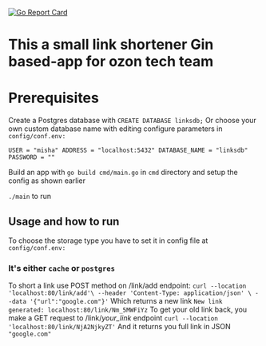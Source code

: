 [![Go Report Card](https://goreportcard.com/badge/github.com/golang-standards/project-layout?style=flat-square)](https://goreportcard.com/report/github.com/mishaRomanov/test-ozon)
# This a small link shortener Gin based-app for ozon tech team 
# Prerequisites
Create a Postgres database with 
``CREATE DATABASE linksdb;``
Or choose your own custom database name with editing configure parameters in ``config/conf.env:``

``USER = "misha"
ADDRESS = "localhost:5432"
DATABASE_NAME = "linksdb"
PASSWORD = ""``

Build an app with `go build cmd/main.go` in `cmd` directory and setup the config as shown earlier 

`./main` to run 

## Usage and how to run
To choose the storage type you have to set it in config file at 
``config/conf.env:`` 
### It's either `cache` or `postgres`
 To short a link use POST method on /link/add endpoint:
``curl --location 'localhost:80/link/add'\
--header 'Content-Type: application/json' \
--data '{"url":"google.com"}'``
Which returns a new link 
``New link generated: localhost:80/link/Nm_5MWFiYz``
To get your old link back, you make a GET request to /link/*your_link* endpoint 
``curl --location 'localhost:80/link/NjA2NjkyZT'``
And it returns you full link in JSON
``"google.com"``